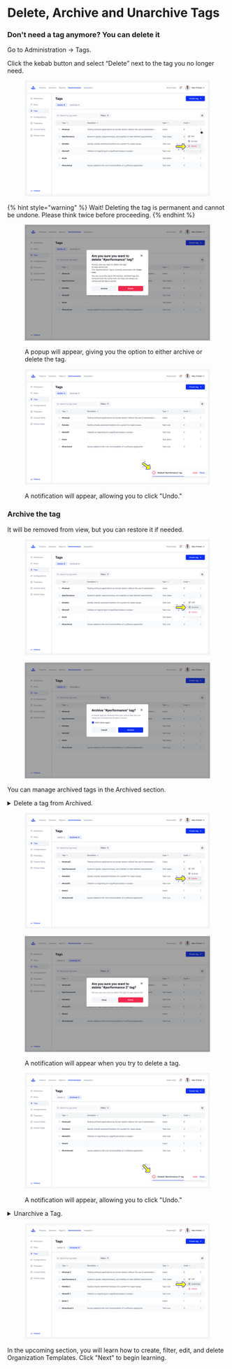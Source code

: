 # Delete, Archive and Unarchive Tags

### Don't need a tag anymore? You can delete it

Go to Administration -> Tags.

Click the kebab button and select “Delete” next to the tag you no longer need.

<figure><img src="../../.gitbook/assets/219_Tags.png" alt=""><figcaption></figcaption></figure>

{% hint style="warning" %}
Wait! Deleting the tag is permanent and cannot be undone. Please think twice before proceeding.
{% endhint %}



<div><figure><img src="../../.gitbook/assets/220_Tags.png" alt=""><figcaption><p>A popup will appear, giving you the option to either archive or delete the tag.</p></figcaption></figure> <figure><img src="../../.gitbook/assets/221_Tags.png" alt=""><figcaption><p>A notification will appear, allowing you to click "Undo."</p></figcaption></figure></div>

### Archive the tag

It will be removed from view, but you can restore it if needed.

<figure><img src="../../.gitbook/assets/201_Tags (1).png" alt=""><figcaption></figcaption></figure>

<figure><img src="../../.gitbook/assets/203_Tags.png" alt=""><figcaption></figcaption></figure>

You can manage archived tags in the Archived section.

<details>

<summary>Delete a tag from Archived.</summary>

Removing a tag from the archived section will permanently delete it, causing it to disappear from all views.

</details>

<figure><img src="../../.gitbook/assets/222_Tags.png" alt=""><figcaption></figcaption></figure>

<div><figure><img src="../../.gitbook/assets/223_Tags.png" alt=""><figcaption><p>A notification will appear when you try to delete a tag.</p></figcaption></figure> <figure><img src="../../.gitbook/assets/224_Tags.png" alt=""><figcaption><p>A notification will appear, allowing you to click "Undo."</p></figcaption></figure></div>

<details>

<summary>Unarchive a Tag.</summary>

This action will move the tag back to the Active section, making it visible in all relevant views again.

</details>

<figure><img src="../../.gitbook/assets/196_Tags.png" alt=""><figcaption></figcaption></figure>

In the upcoming section, you will learn how to create, filter, edit, and delete Organization Templates. Click "Next" to begin learning.&#x20;
